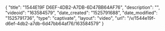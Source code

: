 {
    "title": "1544E19F D6EF-4DB2-A7DB-6D47BB64AF76",
    "description": "",
    "videoid": "163584579",
    "date_created": "1525791688",
    "date_modified": "1525791736",
    "type": "captivate",
    "layout": "video",
    "url": "\/v\/1544e19f-d6ef-4db2-a7db-6d47bb64af76\/163584579"
}
